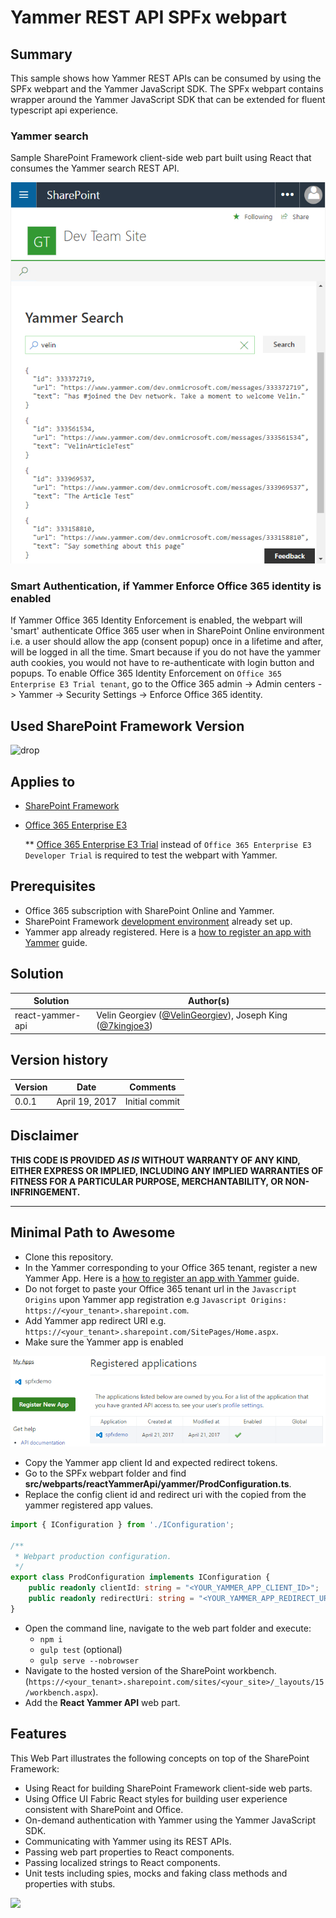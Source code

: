 # Yammer REST API SPFx webpart #

## Summary

This sample shows how Yammer REST APIs can be consumed by using the SPFx webpart and the Yammer JavaScript SDK. The SPFx webpart contains wrapper around the Yammer JavaScript SDK that can be extended for fluent typescript api experience.

### Yammer search

Sample SharePoint Framework client-side web part built using React that consumes the Yammer search REST API.

![The yammer search web part displayed in SharePoint online](./assets/spfx-yammer-api-webpart.jpg)

### Smart Authentication, if Yammer Enforce Office 365 identity is enabled

If Yammer Office 365 Identity Enforcement is enabled, the webpart will 'smart' authenticate Office 365 user when in SharePoint Online environment i.e. a user should allow the app (consent popup) once in a lifetime and after, will be logged in all the time. Smart because if you do not have the yammer auth cookies, you would not have to re-authenticate with login button and popups.
To enable Office 365 Identity Enforcement on `Office 365 Enterprise E3 Trial tenant`, go to the Office 365 admin -> Admin centers -> Yammer -> Security Settings -> Enforce Office 365 identity.

## Used SharePoint Framework Version 
![drop](https://img.shields.io/badge/drop-GA-green.svg)

## Applies to

* [SharePoint Framework](http://dev.office.com/sharepoint/docs/spfx/sharepoint-framework-overview)
* [Office 365 Enterprise E3](http://dev.office.com/sharepoint/docs/spfx/set-up-your-developer-tenant)
 
  ** [Office 365 Enterprise E3 Trial](https://products.office.com/en-ie/business/office-365-enterprise-e3-business-software) instead of `Office 365 Enterprise E3 Developer Trial` is required to test the webpart with Yammer.

## Prerequisites

- Office 365 subscription with SharePoint Online and Yammer.
- SharePoint Framework [development environment](https://dev.office.com/sharepoint/docs/spfx/set-up-your-development-environment) already set up.
- Yammer app already registered. Here is a [how to register an app with Yammer](https://developer.yammer.com/docs/app-registration) guide.

## Solution

Solution|Author(s)
--------|---------
react-yammer-api | Velin Georgiev ([@VelinGeorgiev](https://twitter.com/velingeorgiev)), Joseph King ([@7kingjoe3](https://twitter.com/7kingjoe3))

## Version history

Version|Date|Comments
-------|----|--------
0.0.1|April 19, 2017 | Initial commit

## Disclaimer
**THIS CODE IS PROVIDED *AS IS* WITHOUT WARRANTY OF ANY KIND, EITHER EXPRESS OR IMPLIED, INCLUDING ANY IMPLIED WARRANTIES OF FITNESS FOR A PARTICULAR PURPOSE, MERCHANTABILITY, OR NON-INFRINGEMENT.**

---

## Minimal Path to Awesome

- Clone this repository.
- In the Yammer corresponding to your Office 365 tenant, register a new Yammer App. Here is a [how to register an app with Yammer](https://developer.yammer.com/docs/app-registration) guide.
- Do not forget to paste your Office 365 tenant url in the `Javascript Origins` upon Yammer app registration e.g `Javascript Origins: https://<your_tenant>.sharepoint.com`.
- Add Yammer app redirect URI e.g. `https://<your_tenant>.sharepoint.com/SitePages/Home.aspx`.
- Make sure the Yammer app is enabled

![Yammer app enabled](./assets/yammer-enabled-screen.png)

- Copy the Yammer app client Id and expected redirect tokens.
- Go to the SPFx webpart folder and find **src/webparts/reactYammerApi/yammer/ProdConfiguration.ts**.
- Replace the config client id and redirect uri with the copied from the yammer registered app values.
```typescript
import { IConfiguration } from './IConfiguration';

/**
 * Webpart production configuration.
 */
export class ProdConfiguration implements IConfiguration {
    public readonly clientId: string = "<YOUR_YAMMER_APP_CLIENT_ID>";
    public readonly redirectUri: string = "<YOUR_YAMMER_APP_REDIRECT_URI>";
}
```
- Open the command line, navigate to the web part folder and execute:
    - `npm i`
    - `gulp test` (optional)
    - `gulp serve --nobrowser`
- Navigate to the hosted version of the SharePoint workbench. (`https://<your_tenant>.sharepoint.com/sites/<your_site>/_layouts/15/workbench.aspx`).
- Add the **React Yammer API** web part.

## Features

This Web Part illustrates the following concepts on top of the SharePoint Framework:

- Using React for building SharePoint Framework client-side web parts.
- Using Office UI Fabric React styles for building user experience consistent with SharePoint and Office.
- On-demand authentication with Yammer using the Yammer JavaScript SDK.
- Communicating with Yammer using its REST APIs.
- Passing web part properties to React components.
- Passing localized strings to React components.
- Unit tests including spies, mocks and faking class methods and properties with stubs.

![](https://telemetry.sharepointpnp.com/sp-dev-fx-webparts/samples/yammer-rest-api)
